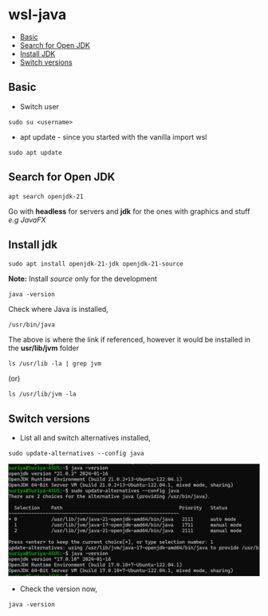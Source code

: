 # wsl-java

- [Basic](#basic)
- [Search for Open JDK](#search-for-open-jdk)
- [Install JDK](#install-jdk)
- [Switch versions](#switch-versions)

## Basic

- Switch user

```
sudo su <username>
```

- apt update - since you started with the vanilla import wsl

```
sudo apt update
```

## Search for Open JDK

```
apt search openjdk-21
```

Go with **headless** for servers and **jdk** for the ones with graphics and stuff _e.g JavaFX_


## Install jdk

```
sudo apt install openjdk-21-jdk openjdk-21-source
```

**Note:** Install *source* only for the development

```
java -version
```

Check where Java is installed,
```
/usr/bin/java
```
The above is where the link if referenced, however it would be installed in the **usr/lib/jvm** folder

```
ls /usr/lib -la | grep jvm
```
(or)
```
ls /usr/lib/jvm -la
```

## Switch versions

- List all and switch alternatives installed,

```
sudo update-alternatives --config java
```

![](./resources/java-alternatives-switch.png)

- Check the version now,

```
java -version
```

